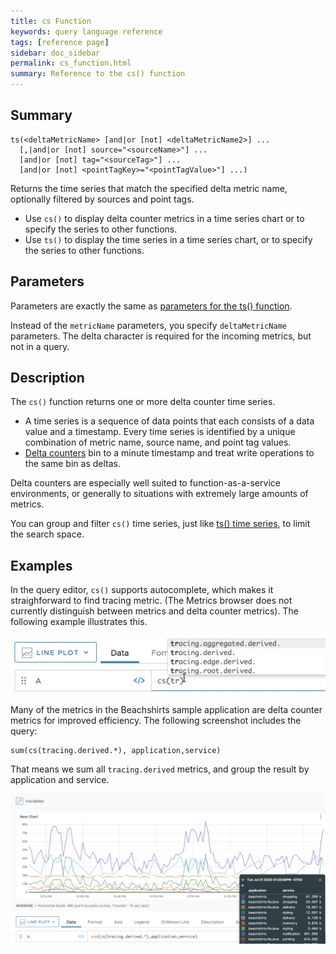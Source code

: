 ```yaml
---
title: cs Function
keywords: query language reference
tags: [reference page]
sidebar: doc_sidebar
permalink: cs_function.html
summary: Reference to the cs() function
---
```

## Summary
```
ts(<deltaMetricName> [and|or [not] <deltaMetricName2>] ...
  [,|and|or [not] source="<sourceName>"] ...
  [and|or [not] tag="<sourceTag>"] ...
  [and|or [not] <pointTagKey>="<pointTagValue>"] ...)
```

Returns the time series that match the specified delta metric name, optionally filtered by sources and point tags.
* Use `cs()` to display delta counter metrics in a time series chart or to specify the series to other functions.
* Use `ts()` to display the time series in a time series chart, or to specify the series to other functions.



## Parameters

Parameters are exactly the same as [parameters for the ts() function](ts_function.html#parameters).

Instead of the `metricName` parameters, you specify `deltaMetricName` parameters. The delta character is required for the incoming metrics, but not in a query.


## Description

The `cs()` function returns one or more delta counter time series.
* A time series is a sequence of data points that each consists of a data value and a timestamp. Every time series is identified by a unique combination of metric name, source name, and point tag values.
* [Delta counters](delta_counters.html) bin to a minute timestamp and treat write operations to the same bin as deltas.

Delta counters are especially well suited to function-as-a-service environments, or generally to situations with extremely large amounts of metrics.

You can group and filter `cs()` time series, just like [ts() time series](ts_function.html), to limit the search space.

## Examples

In the query editor, `cs()` supports autocomplete, which makes it straighforward to find tracing metric. (The Metrics browser does not currently distinguish between metrics and delta counter metrics). The following example illustrates this.

![cs query with menu of autocomplete options](images/cs_autocomplete.png)


Many of the metrics in the Beachshirts sample application are delta counter metrics for improved efficiency. The following screenshot includes the query:

```
sum(cs(tracing.derived.*), application,service)
```
That means we sum all `tracing.derived` metrics, and group the result by application and service.

![line chart for cs query](images/cs_example.png)
